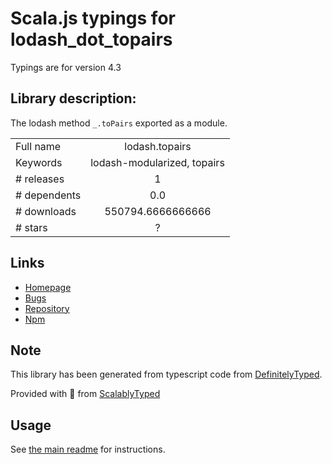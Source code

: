 
# Scala.js typings for lodash_dot_topairs

Typings are for version 4.3

## Library description:
The lodash method `_.toPairs` exported as a module.

|                    |                 |
| ------------------ | :-------------: |
| Full name          | lodash.topairs |
| Keywords           | lodash-modularized, topairs |
| # releases         | 1 |
| # dependents       | 0.0 |
| # downloads        | 550794.6666666666 |
| # stars            | ? |

## Links
- [Homepage](https://lodash.com/)
- [Bugs](https://github.com/lodash/lodash/issues)
- [Repository](https://github.com/lodash/lodash)
- [Npm](https://www.npmjs.com/package/lodash.topairs)
    


## Note
This library has been generated from typescript code from [DefinitelyTyped](https://definitelytyped.org).

Provided with :purple_heart: from [ScalablyTyped](https://github.com/oyvindberg/ScalablyTyped)

## Usage
See [the main readme](../../readme.md) for instructions.


